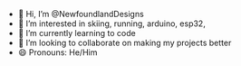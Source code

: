- 👋 Hi, I’m @NewfoundlandDesigns
- 👀 I’m interested in skiing, running, arduino, esp32,
- 🌱 I’m currently learning to code
- 💞️ I’m looking to collaborate on making my projects better
- 😄 Pronouns: He/Him


<!---
NewfoundlandDesigns/NewfoundlandDesigns is a ✨ special ✨ repository because its `README.md` (this file) appears on your GitHub profile.
You can click the Preview link to take a look at your changes.
--->
